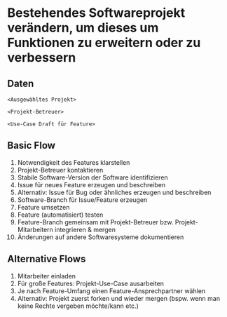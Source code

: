 # Bestehendes Softwareprojekt verändern, um dieses um Funktionen zu erweitern oder zu verbessern

## Daten
 `<Ausgewähltes Projekt>`

 `<Projekt-Betreuer>`

 `<Use-Case Draft für Feature>`

## Basic Flow
1. Notwendigkeit des Features klarstellen
2. Projekt-Betreuer kontaktieren
3. Stabile Software-Version der Software identifizieren
4. Issue für neues Feature erzeugen und beschreiben
5. Alternativ: Issue für Bug oder ähnliches erzeugen und beschreiben
6. Software-Branch für Issue/Feature erzeugen
7. Feature umsetzen
8. Feature (automatisiert) testen
9. Feature-Branch gemeinsam mit Projekt-Betreuer bzw. Projekt-Mitarbeitern integrieren & mergen
10. Änderungen auf andere Softwaresysteme dokumentieren

## Alternative Flows
1. Mitarbeiter einladen
2. Für große Features: Projekt-Use-Case ausarbeiten
3. Je nach Feature-Umfang einen Feature-Ansprechpartner wählen
4. Alternativ: Projekt zuerst forken und wieder mergen (bspw. wenn man keine Rechte vergeben möchte/kann etc.)

#
